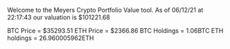 Welcome to the Meyers Crypto Portfolio Value tool. 
As of 06/12/21 at 22:17:43 our valuation is $101221.68 

BTC Price = $35293.51
 ETH Price = $2366.86
BTC Holdings = 1.06BTC
 ETH holdings = 26.960005962ETH 
